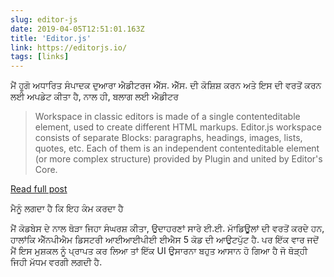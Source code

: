 ```yaml
---
slug: editor-js
date: 2019-04-05T12:51:01.163Z
title: 'Editor.js'
link: https://editorjs.io/
tags: [links]
---
```

ਮੈਂ ਹੂਗੋ ਅਧਾਰਿਤ ਸੰਪਾਦਕ ਦੁਆਰਾ ਐਡੀਟਰਜ ਐੱਸ. ਐੱਸ. ਦੀ ਕੋਸ਼ਿਸ਼ ਕਰਨ ਅਤੇ ਇਸ ਦੀ ਵਰਤੋਂ ਕਰਨ ਲਈ ਅਪਡੇਟ ਕੀਤਾ ਹੈ, ਨਾਲ ਹੀ, ਬਲਾਗ ਲਈ ਐਡੀਟਰ

> Workspace in classic editors is made of a single contenteditable element, used to create different HTML markups. Editor.js workspace consists of separate Blocks: paragraphs, headings, images, lists, quotes, etc. Each of them is an independent contenteditable element (or more complex structure) provided by Plugin and united by Editor's Core.

[Read full post](https://editorjs.io/)

ਮੈਨੂੰ ਲਗਦਾ ਹੈ ਕਿ ਇਹ ਕੰਮ ਕਰਦਾ ਹੈ

ਮੈਂ ਕੋਡਬੇਸ ਦੇ ਨਾਲ ਥੋੜਾ ਜਿਹਾ ਸੰਘਰਸ਼ ਕੀਤਾ, ਉਦਾਹਰਣਾਂ ਸਾਰੇ ਈ.ਈ. ਮਾੱਡਿਊਲਾਂ ਦੀ ਵਰਤੋਂ ਕਰਦੇ ਹਨ, ਹਾਲਾਂਕਿ ਐੱਨਪੀਐਮ ਡਿਸਟਰੀ ਆਈਆਈਪੀਈ ਈਐਸ 5 ਕੋਡ ਦੀ ਆਉਟਪੁੱਟ ਹੈ. ਪਰ ਇੱਕ ਵਾਰ ਜਦੋਂ ਮੈਂ ਇਸ ਮੁਸ਼ਕਲ ਨੂੰ ਪ੍ਰਾਪਤ ਕਰ ਲਿਆ ਤਾਂ ਇੱਕ UI ਉਸਾਰਨਾ ਬਹੁਤ ਆਸਾਨ ਹੋ ਗਿਆ ਹੈ ਜੋ ਥੋੜ੍ਹੀ ਜਿਹੀ ਮੱਧਮ ਵਰਗੀ ਲਗਦੀ ਹੈ.


